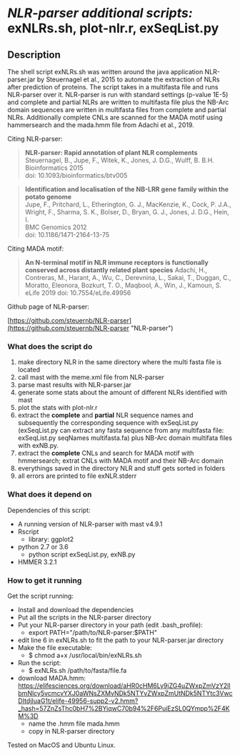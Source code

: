 # *NLR-parser additional scripts:* exNLRs.sh, plot-nlr.r, exSeqList.py

## Description

The shell script exNLRs.sh was written around the java application NLR-parser.jar by Steuernagel et al., 2015 to automate the extraction of NLRs after prediction of proteins. The script takes in a multifasta file and runs NLR-parser over it. NLR-parser is run with standard settings (p-value 1E-5) and complete and partial NLRs are written to multifasta file plus the NB-Arc domain sequences are written in multifasta files from complete and partial NLRs.
Additionally complete CNLs are scanned for the MADA motif using hammersearch and the mada.hmm file from Adachi et al., 2019.

Citing NLR-parser:

> **NLR-parser: Rapid annotation of plant NLR complements**\
> Steuernagel, B., Jupe, F., Witek, K., Jones, J. D.G., Wulff, B. B.H.\
> Bioinformatics 2015\
> doi: 10.1093/bioinformatics/btv005

> **Identification and localisation of the NB-LRR gene family within the potato genome**\
> Jupe, F., Pritchard, L., Etherington, G. J., MacKenzie, K., Cock, P. J.A., Wright, F., Sharma, S. K., Bolser, D., Bryan, G. J., Jones, J. D.G., Hein, I.\
> BMC Genomics 2012\
> doi: 10.1186/1471-2164-13-75

Citing MADA motif:

> **An N-terminal motif in NLR immune receptors is functionally conserved across distantly related plant species**
> Adachi, H., Contreras, M., Harant, A., Wu, C., Derevnina, L., Sakai, T., Duggan, C., Moratto, Eleonora, Bozkurt, T. O., Maqbool, A., Win, J., Kamoun, S.
> eLife 2019
> doi: 10.7554/eLife.49956

Github page of NLR-parser:

[https://github.com/steuernb/NLR-parser](https://github.com/steuernb/NLR-parser "NLR-parser")

### What does the script do

  1. make directory NLR in the same directory where the multi fasta file is located
  2. call mast with the meme.xml file from NLR-parser
  3. parse mast results with NLR-parser.jar
  4. generate some stats about the amount of different NLRs identified with mast
  5. plot the stats with plot-nlr.r
  6. extract the **complete** and **partial** NLR sequence names and subsequently the corresponding sequence with exSeqList.py (exSeqList.py can extract any fasta sequence from any multifasta file: exSeqList.py seqNames multifasta.fa) plus NB-Arc domain multifata files  with exNB.py.
  7. extract the **complete** CNLs and search for MADA motif with hmmersearch; extrat CNLs with MADA motif and their NB-Arc domain
  8. everythings saved in the directory NLR and stuff gets sorted in folders
  9. all errors are printed to file exNLR.stderr

### What does it depend on

Dependencies of this script:

  - A running version of NLR-parser with mast v4.9.1
  - Rscript
    - library: ggplot2
  - python 2.7 or 3.6
    - python script exSeqList.py, exNB.py
  - HMMER 3.2.1

### How to get it running

Get the script running:

  - Install and download the dependencies
  - Put all the scripts in the NLR-parser directory
  - Put your NLR-parser directory in your path (edit .bash_profile):
    - export PATH="/path/to/NLR-parser:$PATH"
  - edit line 6 in exNLRs.sh to fit the path to your NLR-parser.jar directory
  - Make the file executable:
    - $ chmod a+x /usr/local/bin/exNLRs.sh
  - Run the script:
    - $ exNLRs.sh /path/to/fasta/file.fa
  - download MADA.hmm: https://elifesciences.org/download/aHR0cHM6Ly9jZG4uZWxpZmVzY2llbmNlcy5vcmcvYXJ0aWNsZXMvNDk5NTYvZWxpZmUtNDk5NTYtc3VwcDItdjIuaG1t/elife-49956-supp2-v2.hmm?_hash=57ZnZsThc0bH7%2BYiqwC70b94%2F6PuiEzSL0QYmpp%2F4KM%3D
    - name the .hmm file mada.hmm
    - copy in NLR-parser directory

Tested on MacOS and Ubuntu Linux.
